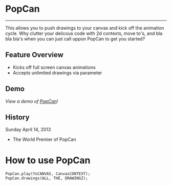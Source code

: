 # PopCan
--------

This allows you to push drawings to your canvas and kick off the animation cycle. Why clutter your delicous code with 2d contexts, move to's, and bla bla bla's when you can just call uppon PopCan to get you started?


## Feature Overview

- Kicks off full screen canvas animations
- Accepts unlimited drawings via parameter


## Demo

*View a demo of [PopCan](http://projects.jaysonpotter.com/PopCan/)!*


## History

Sunday April 14, 2013
* The World Premier of PopCan


# How to use PopCan

    PopCan.play(YoCANVAS, CanvasCONTEXT);
    PopCan.drawings(ALL, THE, DRAWINGZ);